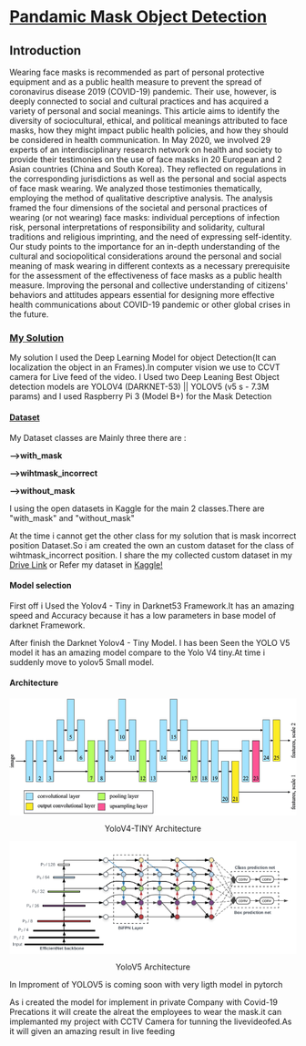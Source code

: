 <!DOCTYPE html>
<html>
    <h1><u>Pandamic Mask Object Detection</u></h1>
    <h2>Introduction</h2>
    <p>Wearing face masks is recommended as part of personal protective equipment and as a public health measure to prevent the spread of coronavirus disease 2019 (COVID-19) pandemic. Their use, however, is deeply connected to social and cultural practices and has acquired a variety of personal and social meanings. This article aims to identify the diversity of sociocultural, ethical, and political meanings attributed to face masks, how they might impact public health policies, and how they should be considered in health communication. In May 2020, we involved 29 experts of an interdisciplinary research network on health and society to provide their testimonies on the use of face masks in 20 European and 2 Asian countries (China and South Korea). They reflected on regulations in the corresponding jurisdictions as well as the personal and social aspects of face mask wearing. We analyzed those testimonies thematically, employing the method of qualitative descriptive analysis. The analysis framed the four dimensions of the societal and personal practices of wearing (or not wearing) face masks: individual perceptions of infection risk, personal interpretations of responsibility and solidarity, cultural traditions and religious imprinting, and the need of expressing self-identity. Our study points to the importance for an in-depth understanding of the cultural and sociopolitical considerations around the personal and social meaning of mask wearing in different contexts as a necessary prerequisite for the assessment of the effectiveness of face masks as a public health measure. Improving the personal and collective understanding of citizens' behaviors and attitudes appears essential for designing more effective health communications about COVID-19 pandemic or other global crises in the future. </p>
    <h3><u>My Solution</u></h3>
    <p>My solution I used the Deep Learning Model for object Detection(It can localization the object in an Frames).In computer vision we use to CCVT camera for Live feed of the video. I Used two Deep Leaning Best Object detection models are YOLOV4 (DARKNET-53)  || YOLOV5 (v5 s - 7.3M params) and I used Raspberry Pi 3 (Model B+) for the Mask Detection </p>
    <h4><u><b>Dataset</b></u></h4>
    <p>My Dataset classes are Mainly three there are :</p>
    <p><b>-->with_mask</b></p>
    <p><b>-->wihtmask_incorrect</b></p> 
    <p><b>-->without_mask</b></p>
    <p>I using  the open datasets in Kaggle for the main 2 classes.There are "with_mask" and  "without_mask"</p>
    <p>At the time i cannot get the other class for my solution that is mask incorrect position Dataset.So i am created the own an custom dataset for the class of wihtmask_incorrect position. I share the my collected custom dataset in my  <a href="https://drive.google.com/drive/folders/1zk9HYyKZD7Klu2l4pX1m03AqB6OO9ibw?usp=sharing">Drive Link</a> or Refer my dataset in <a href="https://www.w3schools.com">Kaggle!</a></p>
<h4> Model selection </h4>
<p>First off i Used the Yolov4 - Tiny in Darknet53 Framework.It has an amazing speed and Accuracy because it has a low parameters in base model of darknet Framework.</p>
<p>After finish the Darknet Yolov4 - Tiny Model. I has been Seen the YOLO V5 model it has an amazing model compare to the Yolo V4 tiny.At time i suddenly move to yolov5 Small model.</p>
<h4>Architecture</h4>
<img src="https://github.com/Balasubramaniam077/Mask_object-detection/blob/main/scr/yolov4-tiny%20.png" alt="yolov4-tiny" align="center">
<p align="center">YoloV4-TINY Architecture</p>
<img src="https://github.com/Balasubramaniam077/Mask_object-detection/blob/main/scr/yolov5.png" alt="yolov4-tiny" align="center">
<p align="center">YoloV5 Architecture</p>
<p>In Improment of YOLOV5 is coming soon with very ligth model in pytorch</p>
<p>As i created the model for implement in private Company with Covid-19 Precations it will create the alreat the employees to wear the mask.it can implemanted my project with CCTV Camera for tunning the livevideofed.As it will given an amazing result in live feeding</p>
</html>
